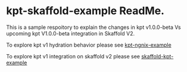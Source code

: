 # kpt-skaffold-example ReadMe. 

This is a sample respoitory to explain the changes in kpt v1.0.0-beta Vs 
upcoming kpt V1.0.0-beta integration in Skaffold V2.

To explore kpt v1 hydration behavior please see [kpt-ngnix-example](kpt-nginx-example/README.md)

To explore kpt v1 integration on skaffold v2 please see [skaffold-kpt-example](skaffold-kpt-example/README.md)

